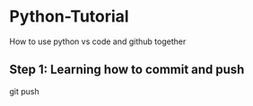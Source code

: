 # Python-Tutorial
How to use python vs code and github together

## Step 1: Learning how to commit and push
git push
